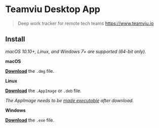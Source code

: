 # Teamviu Desktop App

> Deep work tracker for remote tech teams
https://www.teamviu.io

## Install

*macOS 10.10+, Linux, and Windows 7+ are supported (64-bit only).*

**macOS**

[**Download**](https://github.com/teamviu-admin/teamviu-desktop-app/releases/latest/download/Teamviu.dmg) the `.dmg` file.

**Linux**

[**Download**](https://github.com/teamviu-admin/teamviu-desktop-app/releases/latest/download/Teamviu.deb) the `.AppImage` or `.deb` file.

*The AppImage needs to be [made executable](http://discourse.appimage.org/t/how-to-make-an-appimage-executable/80) after download.*

**Windows**

[**Download**](https://github.com/teamviu-admin/teamviu-desktop-app/releases/latest/download/Teamviu.exe) the `.exe` file.
